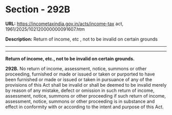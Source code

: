 # Section - 292B

**URL:** https://incometaxindia.gov.in/acts/income-tax act, 1961/2025/102120000000091607.htm

**Description:** Return of income, etc , not to be invalid on certain grounds

---

****

**Return of income, etc., not to be invalid on certain grounds.**

**292B.** No return of income, assessment, notice, summons or other proceeding, furnished or made or issued or taken or purported to have been furnished or made or issued or taken in pursuance of any of the provisions of this Act shall be invalid or shall be deemed to be invalid merely by reason of any mistake, defect or omission in such return of income, assessment, notice, summons or other proceeding if such return of income, assessment, notice, summons or other proceeding is in substance and effect in conformity with or according to the intent and purpose of this Act.